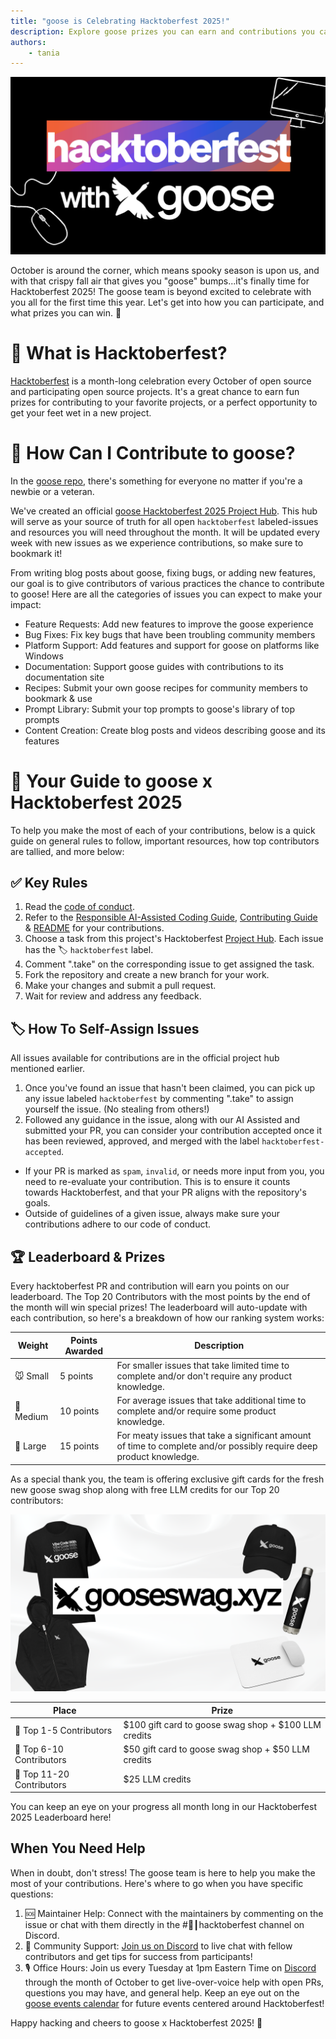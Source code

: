 ```yaml
---
title: "goose is Celebrating Hacktoberfest 2025!"
description: Explore goose prizes you can earn and contributions you can make during Hacktoberfest 2025
authors: 
    - tania
---
```


![blog banner](hacktoberfest2025.png)

October is around the corner, which means spooky season is upon us, and with that crispy fall air that gives you "goose" bumps...it's finally time for Hacktoberfest 2025! The goose team is beyond excited to celebrate with you all for the first time this year. Let's get into how you can participate, and what prizes you can win. 👀

<!-- truncate -->

# 📌 What is Hacktoberfest?
[Hacktoberfest](https://hacktoberfest.com/participation/) is a month-long celebration every October of open source and participating open source projects. It's a great chance to earn fun prizes for contributing to your favorite projects, or a perfect opportunity to get your feet wet in a new project. 

# 🎉 How Can I Contribute to goose?
In the [goose repo](https://github.com/block/goose), there's something for everyone no matter if you're a newbie or a veteran.

We've created an official [goose Hacktoberfest 2025 Project Hub](https://github.com/block/goose/issues/4705). This hub will serve as your source of truth for all open `hacktoberfest` labeled-issues and resources you will need throughout the month. It will be updated every week with new issues as we experience contributions, so make sure to bookmark it!

From writing blog posts about goose, fixing bugs, or adding new features, our goal is to give contributors of various practices the chance to contribute to goose! Here are all the categories of issues you can expect to make your impact:

- Feature Requests: Add new features to improve the goose experience
- Bug Fixes: Fix key bugs that have been troubling community members
- Platform Support: Add features and support for goose on platforms like Windows
- Documentation: Support goose guides with contributions to its documentation site
- Recipes: Submit your own goose recipes for community members to bookmark & use
- Prompt Library: Submit your top prompts to goose's library of top prompts
- Content Creation: Create blog posts and videos describing goose and its features

# 📝 Your Guide to goose x Hacktoberfest 2025
To help you make the most of each of your contributions, below is a quick guide on general rules to follow, important resources, how top contributors are tallied, and more below:

## ✅ Key Rules
1. Read the [code of conduct](https://github.com/block/.github/blob/main/CODE_OF_CONDUCT.md).
2. Refer to the [Responsible AI-Assisted Coding Guide](https://github.com/block/goose/blob/main/ai-assisted-coding-guide.md), [Contributing Guide](https://github.com/block/goose/blob/main/CONTRIBUTING.md) & [README](https://github.com/block/goose/blob/main/README.md) for your contributions.
3. Choose a task from this project's Hacktoberfest [Project Hub](https://github.com/block/goose/issues/4705). Each issue has the 🏷️ `hacktoberfest` label.
4. Comment ".take" on the corresponding issue to get assigned the task.
5. Fork the repository and create a new branch for your work.
6. Make your changes and submit a pull request.
7. Wait for review and address any feedback.

## 🏷️ How To Self-Assign Issues
All issues available for contributions are in the official project hub mentioned earlier.

1. Once you've found an issue that hasn't been claimed, you can pick up any issue labeled `hacktoberfest` by commenting ".take" to assign yourself the issue. (No stealing from others!)
2. Followed any guidance in the issue, along with our AI Assisted and submitted your PR, you can consider your contribution accepted once it has been reviewed, approved, and merged with the label `hacktoberfest-accepted`.
- If your PR is marked as `spam`, `invalid`, or needs more input from you, you need to re-evaluate your contribution. This is to ensure it counts towards Hacktoberfest, and that your PR aligns with the repository's goals.
- Outside of guidelines of a given issue, always make sure your contributions adhere to our code of conduct.

## 🏆 Leaderboard & Prizes
Every hacktoberfest PR and contribution will earn you points on our leaderboard. The Top 20 Contributors with the most points by the end of the month will win special prizes! The leaderboard will auto-update with each contribution, so here's a breakdown of how our ranking system works:

| Weight | Points Awarded | Description |
| -------- | -------- | -------- |
| 🐭 Small     | 5 points     | For smaller issues that take limited time to complete and/or don't require any product knowledge.     |
| 🐰 Medium     | 10 points     | For average issues that take additional time to complete and/or require some product knowledge.     |
| 🐂 Large     | 15 points     | For meaty issues that take a significant amount of time to complete and/or possibly require deep product knowledge.     |

As a special thank you, the team is offering exclusive gift cards for the fresh new goose swag shop along with free LLM credits for our Top 20 contributors:

![goose swag shop](gooseswag.png)

| Place | Prize |
| -------- | -------- |
| 🥇 Top 1-5 Contributors | $100 gift card to goose swag shop + $100 LLM credits     | 
| 🥈 Top 6-10 Contributors | $50 gift card to goose swag shop + $50 LLM credits     | 
| 🥉 Top 11-20 Contributors | $25 LLM credits    | 

You can keep an eye on your progress all month long in our Hacktoberfest 2025 Leaderboard here!

## When You Need Help
When in doubt, don't stress! The goose team is here to help you make the most of your contributions. Here's where to go when you have specific questions:

1. 🆘 Maintainer Help: Connect with the maintainers by commenting on the issue or chat with them directly in the #🎃┃hacktoberfest channel on Discord.
2. 🫶 Community Support: [Join us on Discord](https://discord.gg/block-opensource) to live chat with fellow contributors and get tips for success from participants!
3. 🎙️ Office Hours: Join us every Tuesday at 1pm Eastern Time on [Discord](https://discord.gg/block-opensource) through the month of October to get live-over-voice help with open PRs, questions you may have, and general help. Keep an eye out on the [goose events calendar](https://block.github.io/goose/community/) for future events centered around Hacktoberfest!


Happy hacking and cheers to goose x Hacktoberfest 2025! 🎉



<head>
  <meta property="og:title" content="goose is Celebrating Hacktoberfest 2025!" />
  <meta property="og:type" content="article" />
  <meta property="og:url" content="https://block.github.io/goose/blog/2025-09-26-hacktoberfest2025" />
  <meta property="og:description" content="Explore goose prizes you can earn and contributions you can make during Hacktoberfest 2025" />
  <meta property="og:image" content="https://block.github.io/goose/assets/images/hacktoberfest2025-49342480747ee95fe69415c0f2de26f2.png" />
  <meta name="twitter:card" content="summary_large_image" />
  <meta property="twitter:domain" content="block.github.io/goose" />
  <meta name="twitter:title" content="goose is Celebrating Hacktoberfest 2025!" />
  <meta name="twitter:description" content="Explore goose prizes you can earn and contributions you can make during Hacktoberfest 2025" />
  <meta name="twitter:image" content="https://block.github.io/goose/assets/images/hacktoberfest2025-49342480747ee95fe69415c0f2de26f2.png" />
</head>
